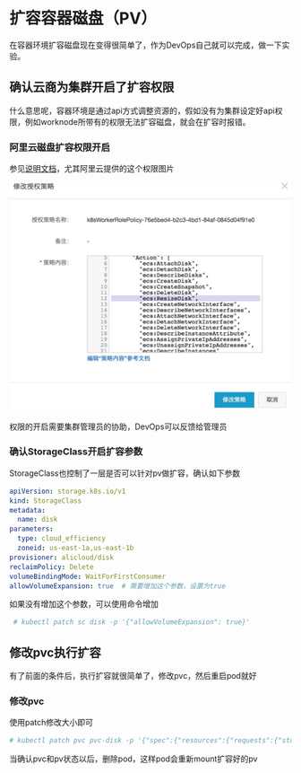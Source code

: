 # 扩容容器磁盘（PV）

在容器环境扩容磁盘现在变得很简单了，作为DevOps自己就可以完成，做一下实验。

## 确认云商为集群开启了扩容权限

什么意思呢，容器环境是通过api方式调整资源的，假如没有为集群设定好api权限，例如worknode所带有的权限无法扩容磁盘，就会在扩容时报错。

### 阿里云磁盘扩容权限开启

参见[说明文档](https://yq.aliyun.com/articles/724713?spm=a2c4e.11155435.0.0.6dae3312OTDwci)，尤其阿里云提供的这个权限图片

![](<../../.gitbook/assets/image (79).png>)

权限的开启需要集群管理员的协助，DevOps可以反馈给管理员

### 确认StorageClass开启扩容参数

StorageClass也控制了一层是否可以针对pv做扩容，确认如下参数

```yaml
apiVersion: storage.k8s.io/v1
kind: StorageClass
metadata:
  name: disk
parameters:
  type: cloud_efficiency
  zoneid: us-east-1a,us-east-1b
provisioner: alicloud/disk
reclaimPolicy: Delete
volumeBindingMode: WaitForFirstConsumer
allowVolumeExpansion: true  # 需要增加这个参数，设置为true
```

如果没有增加这个参数，可以使用命令增加

```yaml
 # kubectl patch sc disk -p '{"allowVolumeExpansion": true}'
```

## 修改pvc执行扩容

有了前面的条件后，执行扩容就很简单了，修改pvc，然后重启pod就好

### 修改pvc

使用patch修改大小即可

```yaml
# kubectl patch pvc pvc-disk -p '{"spec":{"resources":{"requests":{"storage":"30Gi"}}}}'
```

当确认pvc和pv状态以后，删除pod，这样pod会重新mount扩容好的pv



